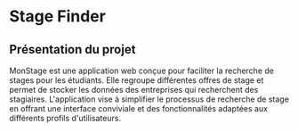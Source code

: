 # Stage Finder

## Présentation du projet
MonStage est une application web conçue pour faciliter la recherche de stages pour les étudiants. Elle regroupe différentes offres de stage et permet de stocker les données des entreprises qui recherchent des stagiaires. L'application vise à simplifier le processus de recherche de stage en offrant une interface conviviale et des fonctionnalités adaptées aux différents profils d'utilisateurs.
